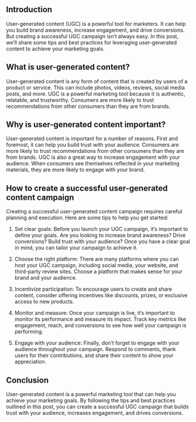 ## Introduction

User-generated content (UGC) is a powerful tool for marketers. It can help you build brand awareness, increase engagement, and drive conversions. But creating a successful UGC campaign isn’t always easy. In this post, we’ll share some tips and best practices for leveraging user-generated content to achieve your marketing goals.

## What is user-generated content?

User-generated content is any form of content that is created by users of a product or service. This can include photos, videos, reviews, social media posts, and more. UGC is a powerful marketing tool because it is authentic, relatable, and trustworthy. Consumers are more likely to trust recommendations from other consumers than they are from brands.

## Why is user-generated content important?

User-generated content is important for a number of reasons. First and foremost, it can help you build trust with your audience. Consumers are more likely to trust recommendations from other consumers than they are from brands. UGC is also a great way to increase engagement with your audience. When consumers see themselves reflected in your marketing materials, they are more likely to engage with your brand.

## How to create a successful user-generated content campaign

Creating a successful user-generated content campaign requires careful planning and execution. Here are some tips to help you get started:

1. Set clear goals: Before you launch your UGC campaign, it’s important to define your goals. Are you looking to increase brand awareness? Drive conversions? Build trust with your audience? Once you have a clear goal in mind, you can tailor your campaign to achieve it.

2. Choose the right platform: There are many platforms where you can host your UGC campaign, including social media, your website, and third-party review sites. Choose a platform that makes sense for your brand and your audience.

3. Incentivize participation: To encourage users to create and share content, consider offering incentives like discounts, prizes, or exclusive access to new products.

4. Monitor and measure: Once your campaign is live, it’s important to monitor its performance and measure its impact. Track key metrics like engagement, reach, and conversions to see how well your campaign is performing.

5. Engage with your audience: Finally, don’t forget to engage with your audience throughout your campaign. Respond to comments, thank users for their contributions, and share their content to show your appreciation.

## Conclusion

User-generated content is a powerful marketing tool that can help you achieve your marketing goals. By following the tips and best practices outlined in this post, you can create a successful UGC campaign that builds trust with your audience, increases engagement, and drives conversions.



